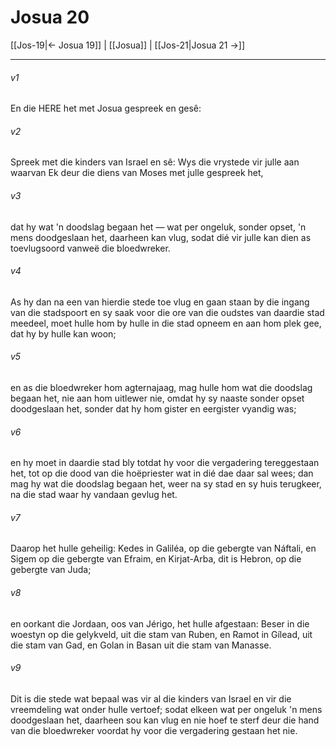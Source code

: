 # Josua 20

[[Jos-19|← Josua 19]] | [[Josua]] | [[Jos-21|Josua 21 →]]
***

###### v1
En die HERE het met Josua gespreek en gesê: 
###### v2
Spreek met die kinders van Israel en sê: Wys die vrystede vir julle aan waarvan Ek deur die diens van Moses met julle gespreek het, 
###### v3
dat hy wat 'n doodslag begaan het — wat per ongeluk, sonder opset, 'n mens doodgeslaan het, daarheen kan vlug, sodat dié vir julle kan dien as toevlugsoord vanweë die bloedwreker. 
###### v4
As hy dan na een van hierdie stede toe vlug en gaan staan by die ingang van die stadspoort en sy saak voor die ore van die oudstes van daardie stad meedeel, moet hulle hom by hulle in die stad opneem en aan hom plek gee, dat hy by hulle kan woon; 
###### v5
en as die bloedwreker hom agternajaag, mag hulle hom wat die doodslag begaan het, nie aan hom uitlewer nie, omdat hy sy naaste sonder opset doodgeslaan het, sonder dat hy hom gister en eergister vyandig was; 
###### v6
en hy moet in daardie stad bly totdat hy voor die vergadering tereggestaan het, tot op die dood van die hoëpriester wat in dié dae daar sal wees; dan mag hy wat die doodslag begaan het, weer na sy stad en sy huis terugkeer, na die stad waar hy vandaan gevlug het. 
###### v7
Daarop het hulle geheilig: Kedes in Galiléa, op die gebergte van Náftali, en Sigem op die gebergte van Efraim, en Kirjat-Arba, dit is Hebron, op die gebergte van Juda; 
###### v8
en oorkant die Jordaan, oos van Jérigo, het hulle afgestaan: Beser in die woestyn op die gelykveld, uit die stam van Ruben, en Ramot in Gílead, uit die stam van Gad, en Golan in Basan uit die stam van Manasse. 
###### v9
Dit is die stede wat bepaal was vir al die kinders van Israel en vir die vreemdeling wat onder hulle vertoef; sodat elkeen wat per ongeluk 'n mens doodgeslaan het, daarheen sou kan vlug en nie hoef te sterf deur die hand van die bloedwreker voordat hy voor die vergadering gestaan het nie. 
